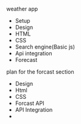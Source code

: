 weather app

- Setup
- Design
- HTML
- CSS
- Search engine(Basic js)
- Api integration
- Forecast



plan for the forcast section 
- Design
- Html
- CSS
- Forcast API
- API Integration
- 